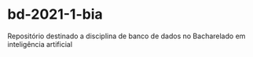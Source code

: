 # bd-2021-1-bia
Repositório destinado a disciplina de banco de dados no Bacharelado em inteligência artificial
